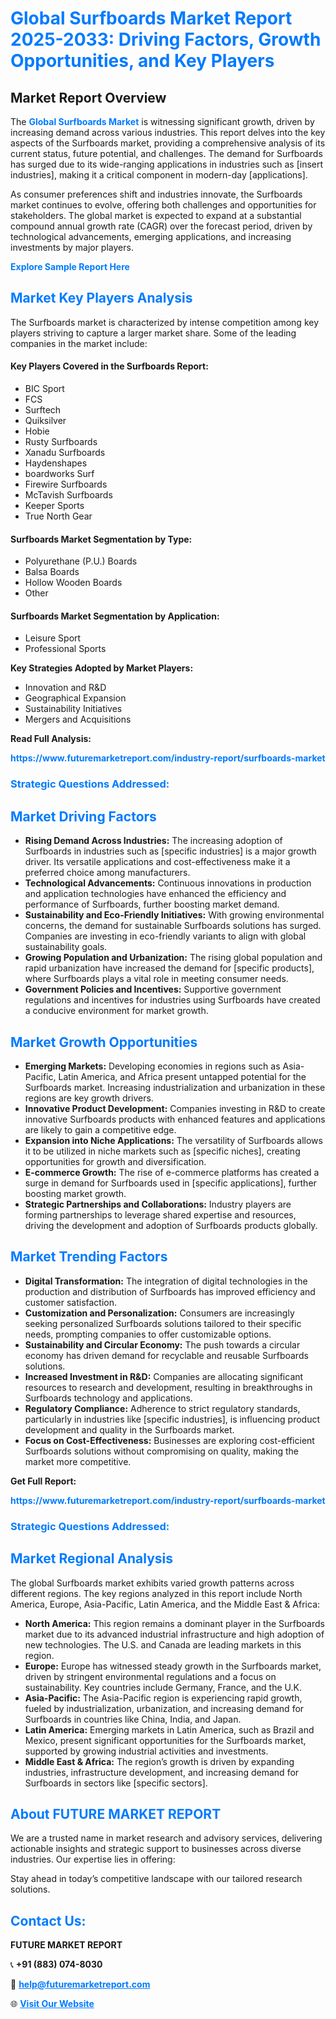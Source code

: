 <h1 style="color: #007BFF;">Global Surfboards Market Report 2025-2033: Driving Factors, Growth Opportunities, and Key Players</h1>

<section id="overview">
<h2>Market Report Overview</h2>
<p>The <a href="https://www.futuremarketreport.com/industry-report/surfboards-market" style="color: #007BFF; text-decoration: none;"><strong>Global Surfboards Market</strong></a> is witnessing significant growth, driven by increasing demand across various industries. This report delves into the key aspects of the Surfboards market, providing a comprehensive analysis of its current status, future potential, and challenges. The demand for Surfboards has surged due to its wide-ranging applications in industries such as [insert industries], making it a critical component in modern-day [applications].</p>
<p>As consumer preferences shift and industries innovate, the Surfboards market continues to evolve, offering both challenges and opportunities for stakeholders. The global market is expected to expand at a substantial compound annual growth rate (CAGR) over the forecast period, driven by technological advancements, emerging applications, and increasing investments by major players.</p>
</section>

<section id="overview">
<p><a href="https://www.futuremarketreport.com/request-sample/reportId=91069" style="color: #007BFF; text-decoration: none;"><strong>Explore Sample Report Here</strong></a></p>
</section>

<section id="key-players">
<h2 style="color: #007BFF;">Market Key Players Analysis</h2>
<p>The Surfboards market is characterized by intense competition among key players striving to capture a larger market share. Some of the leading companies in the market include:</p>
<h4>Key Players Covered in the Surfboards Report:</h4>
<ul><li>BIC Sport</li><li>FCS</li><li>Surftech</li><li>Quiksilver</li><li>Hobie</li><li>Rusty Surfboards</li><li>Xanadu Surfboards</li><li>Haydenshapes</li><li>boardworks Surf</li><li>Firewire Surfboards</li><li>McTavish Surfboards</li><li>Keeper Sports</li><li>True North Gear</li></ul>
<h4>Surfboards Market Segmentation by Type:</h4>
<ul><li>Polyurethane (P.U.) Boards</li><li>Balsa Boards</li><li>Hollow Wooden Boards</li><li>Other</li></ul>

<h4>Surfboards Market Segmentation by Application:</h4>
<ul><li>Leisure Sport</li><li>Professional Sports</li></ul>
<p><strong>Key Strategies Adopted by Market Players:</strong></p>
<ul>
<li>Innovation and R&D</li>
<li>Geographical Expansion</li>
<li>Sustainability Initiatives</li>
<li>Mergers and Acquisitions</li>
</ul>
</section>

<section>
<p><strong>Read Full Analysis: </strong></p><a href="https://www.futuremarketreport.com/industry-report/surfboards-market" style="color: #007BFF; text-decoration: none;"><strong>https://www.futuremarketreport.com/industry-report/surfboards-market</strong></a>
<h3 style="color: #007BFF;">Strategic Questions Addressed:</h3>
</section>

<section id="driving-factors">
<h2 style="color: #007BFF;">Market Driving Factors</h2>
<ul>
<li><strong>Rising Demand Across Industries:</strong> The increasing adoption of Surfboards in industries such as [specific industries] is a major growth driver. Its versatile applications and cost-effectiveness make it a preferred choice among manufacturers.</li>
<li><strong>Technological Advancements:</strong> Continuous innovations in production and application technologies have enhanced the efficiency and performance of Surfboards, further boosting market demand.</li>
<li><strong>Sustainability and Eco-Friendly Initiatives:</strong> With growing environmental concerns, the demand for sustainable Surfboards solutions has surged. Companies are investing in eco-friendly variants to align with global sustainability goals.</li>
<li><strong>Growing Population and Urbanization:</strong> The rising global population and rapid urbanization have increased the demand for [specific products], where Surfboards plays a vital role in meeting consumer needs.</li>
<li><strong>Government Policies and Incentives:</strong> Supportive government regulations and incentives for industries using Surfboards have created a conducive environment for market growth.</li>
</ul>
</section>

<section id="growth-opportunities">
<h2 style="color: #007BFF;">Market Growth Opportunities</h2>
<ul>
<li><strong>Emerging Markets:</strong> Developing economies in regions such as Asia-Pacific, Latin America, and Africa present untapped potential for the Surfboards market. Increasing industrialization and urbanization in these regions are key growth drivers.</li>
<li><strong>Innovative Product Development:</strong> Companies investing in R&D to create innovative Surfboards products with enhanced features and applications are likely to gain a competitive edge.</li>
<li><strong>Expansion into Niche Applications:</strong> The versatility of Surfboards allows it to be utilized in niche markets such as [specific niches], creating opportunities for growth and diversification.</li>
<li><strong>E-commerce Growth:</strong> The rise of e-commerce platforms has created a surge in demand for Surfboards used in [specific applications], further boosting market growth.</li>
<li><strong>Strategic Partnerships and Collaborations:</strong> Industry players are forming partnerships to leverage shared expertise and resources, driving the development and adoption of Surfboards products globally.</li>
</ul>
</section>

<section id="trending-factors">
<h2 style="color: #007BFF;">Market Trending Factors</h2>
<ul>
<li><strong>Digital Transformation:</strong> The integration of digital technologies in the production and distribution of Surfboards has improved efficiency and customer satisfaction.</li>
<li><strong>Customization and Personalization:</strong> Consumers are increasingly seeking personalized Surfboards solutions tailored to their specific needs, prompting companies to offer customizable options.</li>
<li><strong>Sustainability and Circular Economy:</strong> The push towards a circular economy has driven demand for recyclable and reusable Surfboards solutions.</li>
<li><strong>Increased Investment in R&D:</strong> Companies are allocating significant resources to research and development, resulting in breakthroughs in Surfboards technology and applications.</li>
<li><strong>Regulatory Compliance:</strong> Adherence to strict regulatory standards, particularly in industries like [specific industries], is influencing product development and quality in the Surfboards market.</li>
<li><strong>Focus on Cost-Effectiveness:</strong> Businesses are exploring cost-efficient Surfboards solutions without compromising on quality, making the market more competitive.</li>
</ul>
</section>

<section>
<p><strong>Get Full Report: </strong></p><a href="https://www.futuremarketreport.com/industry-report/surfboards-market" style="color: #007BFF; text-decoration: none;"><strong>https://www.futuremarketreport.com/industry-report/surfboards-market</strong></a>
<h3 style="color: #007BFF;">Strategic Questions Addressed:</h3>
</section>


<section id="regional-analysis">
<h2 style="color: #007BFF;">Market Regional Analysis</h2>
<p>The global Surfboards market exhibits varied growth patterns across different regions. The key regions analyzed in this report include North America, Europe, Asia-Pacific, Latin America, and the Middle East & Africa:</p>
<ul>
<li><strong>North America:</strong> This region remains a dominant player in the Surfboards market due to its advanced industrial infrastructure and high adoption of new technologies. The U.S. and Canada are leading markets in this region.</li>
<li><strong>Europe:</strong> Europe has witnessed steady growth in the Surfboards market, driven by stringent environmental regulations and a focus on sustainability. Key countries include Germany, France, and the U.K.</li>
<li><strong>Asia-Pacific:</strong> The Asia-Pacific region is experiencing rapid growth, fueled by industrialization, urbanization, and increasing demand for Surfboards in countries like China, India, and Japan.</li>
<li><strong>Latin America:</strong> Emerging markets in Latin America, such as Brazil and Mexico, present significant opportunities for the Surfboards market, supported by growing industrial activities and investments.</li>
<li><strong>Middle East & Africa:</strong> The region’s growth is driven by expanding industries, infrastructure development, and increasing demand for Surfboards in sectors like [specific sectors].</li>
</ul>
</section>

<footer>
<h2 style="color: #007BFF;">About FUTURE MARKET REPORT</h2>
<p>We are a trusted name in market research and advisory services, delivering actionable insights and strategic support to businesses across diverse industries. Our expertise lies in offering:</p>

<p>Stay ahead in today’s competitive landscape with our tailored research solutions.</p>

<h2 style="color: #007BFF;">Contact Us:</h2>
<p><strong>FUTURE MARKET REPORT</strong></p>
<p>📞 <strong>+91 (883) 074-8030</strong></p>
<p>📧 <strong><a href="mailto:help@futuremarketreport.com" style="color: #007BFF;">help@futuremarketreport.com</a></strong></p>
<p>🌐 <strong><a href="https://www.futuremarketreport.com/" style="color: #007BFF;">Visit Our Website</a></strong></p>
</footer>